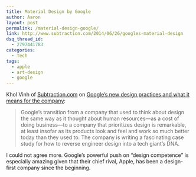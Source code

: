 ```yaml
---
title: Material Design by Google
author: Aaron
layout: post
permalink: /material-design-google/
link: http://www.subtraction.com/2014/06/26/googles-material-design
dsq_thread_id:
  - 2797441783
categories:
  - Tech
tags:
  - apple
  - art-design
  - google
---
```

Khol Vinh of [Subtraction.com][1] on [Google&#8217;s new design practices and what it means for the company][2]:

> Google’s transition from a company that used to think about design the same way as it thought about human resources—as a cost of doing business—to a company that prioritizes design is remarkable, at least insofar as its products look and feel and work so much better today than they used to. The company is writing a fascinating case study for how to reverse engineer design into a tech giant’s DNA.

I could not agree more. Google&#8217;s powerful push on &#8220;design competence&#8221; is especially amazing given that their chief rival, Apple, has been a design-first company since the beginning.

 [1]: http://www.subtraction.com/
 [2]: http://www.subtraction.com/2014/06/26/googles-material-design "Google’s Material Design"
